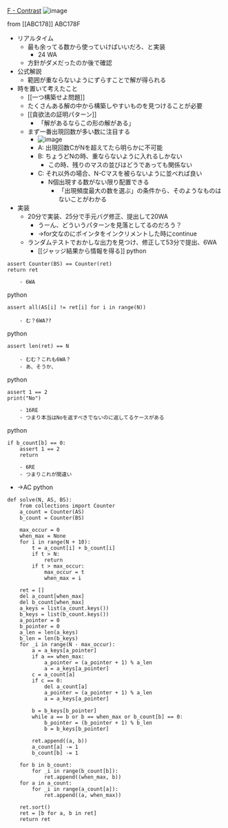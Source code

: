 
[F - Contrast](https://atcoder.jp/contests/abc178/tasks/abc178_f)
![image](https://gyazo.com/2f42a5744a2fdfabc0c5a486a12710fd/thumb/1000)

from [[ABC178]]
ABC178F
- リアルタイム
    - 最も余ってる数から使っていけばいいだろ、と実装
        - 24 WA
    - 方針がダメだったのか後で確認
- 公式解説
    - 範囲が重ならないようにずらすことで解が得られる
- 時を置いて考えたこと
    - [[一つ構築せよ問題]]
    - たくさんある解の中から構築しやすいものを見つけることが必要
    - [[貪欲法の証明パターン]]
        - 「解があるならこの形の解がある」
    - まず一番出現回数が多い数に注目する
        - ![image](https://gyazo.com/5e927d1680578778fb5d07f47a5bc7a3/thumb/1000)
        - A: 出現回数CがNを超えてたら明らかに不可能
        - B: ちょうどNの時、重ならないように入れるしかない
            - この時、残りのマスの並びはどうであっても関係ない
        - C: それ以外の場合、N-Cマスを被らないように並べれば良い
            - N個出現する数がない限り配置できる
                - 「出現頻度最大の数を選ぶ」の条件から、そのようなものはないことがわかる
- 実装
    - 20分で実装、25分で手元バグ修正、提出して20WA
        - うーん、どういうパターンを見落としてるのだろう？
        - →for文なのにポインタをインクリメントした時にcontinue
    - ランダムテストでおかしな出力を見つけ、修正して53分で提出、6WA
        - [[ジャッジ結果から情報を得る]]
python

```
assert Counter(BS) == Counter(ret)
return ret
```

        - 6WA
python

```
assert all(AS[i] != ret[i] for i in range(N))
```

        - む？6WA??
python

```
assert len(ret) == N
```

        - むむ？これも6WA？
        - あ、そうか、
python

```
assert 1 == 2
print("No")
```

        - 16RE
        - つまり本当はNoを返すべきでないのに返してるケースがある
python

```
if b_count[b] == 0:
    assert 1 == 2
    return
```

        - 6RE
        - つまりこれが間違い
- →AC
python

```
def solve(N, AS, BS):
    from collections import Counter
    a_count = Counter(AS)
    b_count = Counter(BS)

    max_occur = 0
    when_max = None
    for i in range(N + 10):
        t = a_count[i] + b_count[i]
        if t > N:
            return
        if t > max_occur:
            max_occur = t
            when_max = i

    ret = []
    del a_count[when_max]
    del b_count[when_max]
    a_keys = list(a_count.keys())
    b_keys = list(b_count.keys())
    a_pointer = 0
    b_pointer = 0
    a_len = len(a_keys)
    b_len = len(b_keys)
    for _i in range(N - max_occur):
        a = a_keys[a_pointer]
        if a == when_max:
            a_pointer = (a_pointer + 1) % a_len
            a = a_keys[a_pointer]
        c = a_count[a]
        if c == 0:
            del a_count[a]
            a_pointer = (a_pointer + 1) % a_len
            a = a_keys[a_pointer]

        b = b_keys[b_pointer]
        while a == b or b == when_max or b_count[b] == 0:
            b_pointer = (b_pointer + 1) % b_len
            b = b_keys[b_pointer]

        ret.append((a, b))
        a_count[a] -= 1
        b_count[b] -= 1

    for b in b_count:
        for _i in range(b_count[b]):
            ret.append((when_max, b))
    for a in a_count:
        for _i in range(a_count[a]):
            ret.append((a, when_max))

    ret.sort()
    ret = [b for a, b in ret]
    return ret
```


